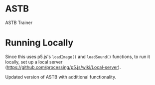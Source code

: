 # ASTB
ASTB Trainer 

# Running Locally

Since this uses p5.js's `loadImage()` and `loadSound()` functions, to run it locally, set up a local server (https://github.com/processing/p5.js/wiki/Local-server).

Updated version of ASTB with additional functionality.